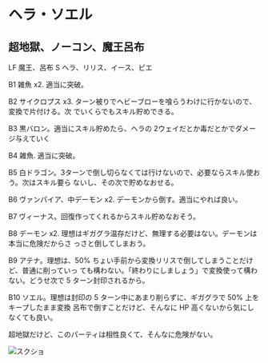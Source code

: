 # ヘラ・ソエル 

## 超地獄、ノーコン、魔王呂布

LF 魔王、呂布 S ヘラ、リリス、イース、ピエ

B1 雑魚 x2. 適当に突破。

B2 サイクロプス x3. ターン被りでヘビーブローを喰らうわけに行かないので、変換で片付ける。次
でいくらでもスキル貯めできる。

B3 黒バロン。適当にスキル貯めたら、ヘラの 2ウェイだとか毒だとかでダメージ与えていく

B4 雑魚. 適当に突破。

B5 白ドラゴン。3ターンで倒し切らなくては行けないので、必要ならスキル使おう。次はスキル要ら
ないし、その次で貯めなおせる。

B6 ヴァンパイア、中デーモン x2. デーモンから倒す。適当にやれば良い。

B7 ヴィーナス。回復作ってくれるからスキル貯めなおそう。

B8 デーモン x2. 理想はギガグラ温存だけど、無理する必要はない。デーモンは本当に危険だからさ
っさと倒してしまおう。

B9 アテナ。理想は、50% ちょい手前から変換リリスで倒してしまうことだけど、普通に削っていっ
ても構わない。「終わりにしましょう」で変換使って構わない。どうせ次で 5 ターン封印されるから。

B10 ソエル。理想は封印の 5 ターン中にあまり削らずに、ギガグラで 50% 上をキープしたまま変換
呂布で倒すことだけど、そんなに HP 高くないから気にしなくても良い。

超地獄だけど、このパーティは相性良くて、そんなに危険がない。

![スクショ](http://i.imgur.com/gb0Hwyhl.jpg)

<!-- vim: set tw=90 filetype=markdown : -->

